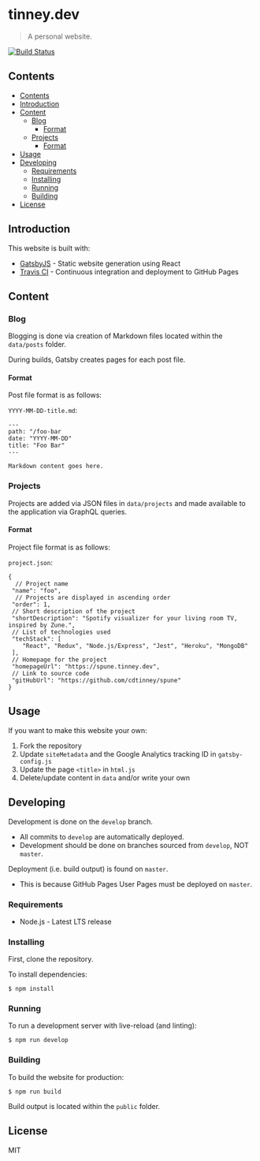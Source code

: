 # tinney.dev
> A personal website.

[![Build Status](https://travis-ci.org/cdtinney/tinney.dev.svg?branch=develop)](https://travis-ci.org/cdtinney/tinney.dev)

## Contents

- [Contents](#contents)
- [Introduction](#introduction)
- [Content](#content)
  - [Blog](#blog)
    - [Format](#format)
  - [Projects](#projects)
    - [Format](#format-1)
- [Usage](#usage)
- [Developing](#developing)
  - [Requirements](#requirements)
  - [Installing](#installing)
  - [Running](#running)
  - [Building](#building)
- [License](#license)

## Introduction

This website is built with:

* [GatsbyJS](https://gatsbyjs.org) - Static website generation using React
* [Travis CI](https://travis-ci.org) - Continuous integration
  and deployment to GitHub Pages

## Content

### Blog

Blogging is done via creation of Markdown files located within the `data/posts` folder.

During builds, Gatsby creates pages for each post file.

#### Format

Post file format is as follows:

`YYYY-MM-DD-title.md`:

```
---
path: "/foo-bar
date: "YYYY-MM-DD"
title: "Foo Bar"
---

Markdown content goes here.
```

### Projects

Projects are added via JSON files in `data/projects` and made available to the application
via GraphQL queries.

#### Format

Project file format is as follows:

`project.json`:

```
{
  // Project name
 "name": "foo",
  // Projects are displayed in ascending order
 "order": 1,
 // Short description of the project
 "shortDescription": "Spotify visualizer for your living room TV, inspired by Zune.",
 // List of technologies used
 "techStack": [
    "React", "Redux", "Node.js/Express", "Jest", "Heroku", "MongoDB"
 ],
 // Homepage for the project
 "homepageUrl": "https://spune.tinney.dev",
 // Link to source code
 "gitHubUrl": "https://github.com/cdtinney/spune"
}
```

## Usage

If you want to make this website your own:

1) Fork the repository
2) Update `siteMetadata` and the Google Analytics tracking ID in `gatsby-config.js`
3) Update the page `<title>` in `html.js`
4) Delete/update content in `data` and/or write your own

## Developing

Development is done on the `develop` branch.
  * All commits to `develop` are automatically deployed.
  * Development should be done on branches sourced from `develop`, NOT `master`.

Deployment (i.e. build output) is found on `master`.
  * This is because GitHub Pages User Pages must be deployed on `master`.

### Requirements

* Node.js - Latest LTS release

### Installing

First, clone the repository.

To install dependencies:

```
$ npm install
```

### Running

To run a development server with live-reload (and linting):

```
$ npm run develop
```

### Building

To build the website for production:

```
$ npm run build
```

Build output is located within the `public` folder.

## License

MIT
